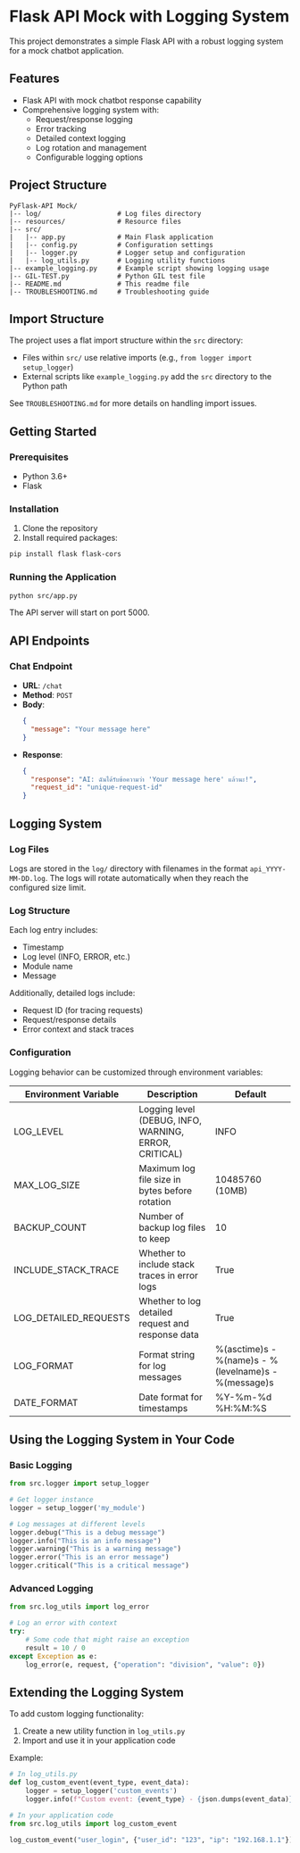# Flask API Mock with Logging System

This project demonstrates a simple Flask API with a robust logging system for a mock chatbot application.

## Features

- Flask API with mock chatbot response capability
- Comprehensive logging system with:
  - Request/response logging
  - Error tracking
  - Detailed context logging
  - Log rotation and management
  - Configurable logging options

## Project Structure

```
PyFlask-API Mock/
|-- log/                   # Log files directory
|-- resources/             # Resource files
|-- src/
|   |-- app.py             # Main Flask application
|   |-- config.py          # Configuration settings
|   |-- logger.py          # Logger setup and configuration
|   |-- log_utils.py       # Logging utility functions
|-- example_logging.py     # Example script showing logging usage
|-- GIL-TEST.py            # Python GIL test file
|-- README.md              # This readme file
|-- TROUBLESHOOTING.md     # Troubleshooting guide
```

## Import Structure

The project uses a flat import structure within the `src` directory:

- Files within `src/` use relative imports (e.g., `from logger import setup_logger`)
- External scripts like `example_logging.py` add the `src` directory to the Python path

See `TROUBLESHOOTING.md` for more details on handling import issues.

## Getting Started

### Prerequisites

- Python 3.6+
- Flask

### Installation

1. Clone the repository
2. Install required packages:

```bash
pip install flask flask-cors
```

### Running the Application

```bash
python src/app.py
```

The API server will start on port 5000.

## API Endpoints

### Chat Endpoint

- **URL**: `/chat`
- **Method**: `POST`
- **Body**:
  ```json
  {
    "message": "Your message here"
  }
  ```
- **Response**:
  ```json
  {
    "response": "AI: ฉันได้รับข้อความว่า 'Your message here' แล้วนะ!",
    "request_id": "unique-request-id"
  }
  ```

## Logging System

### Log Files

Logs are stored in the `log/` directory with filenames in the format `api_YYYY-MM-DD.log`. The logs will rotate automatically when they reach the configured size limit.

### Log Structure

Each log entry includes:
- Timestamp
- Log level (INFO, ERROR, etc.)
- Module name
- Message

Additionally, detailed logs include:
- Request ID (for tracing requests)
- Request/response details
- Error context and stack traces

### Configuration

Logging behavior can be customized through environment variables:

| Environment Variable | Description | Default |
|----------------------|-------------|---------|
| LOG_LEVEL | Logging level (DEBUG, INFO, WARNING, ERROR, CRITICAL) | INFO |
| MAX_LOG_SIZE | Maximum log file size in bytes before rotation | 10485760 (10MB) |
| BACKUP_COUNT | Number of backup log files to keep | 10 |
| INCLUDE_STACK_TRACE | Whether to include stack traces in error logs | True |
| LOG_DETAILED_REQUESTS | Whether to log detailed request and response data | True |
| LOG_FORMAT | Format string for log messages | %(asctime)s - %(name)s - %(levelname)s - %(message)s |
| DATE_FORMAT | Date format for timestamps | %Y-%m-%d %H:%M:%S |

## Using the Logging System in Your Code

### Basic Logging

```python
from src.logger import setup_logger

# Get logger instance
logger = setup_logger('my_module')

# Log messages at different levels
logger.debug("This is a debug message")
logger.info("This is an info message")
logger.warning("This is a warning message")
logger.error("This is an error message")
logger.critical("This is a critical message")
```

### Advanced Logging

```python
from src.log_utils import log_error

# Log an error with context
try:
    # Some code that might raise an exception
    result = 10 / 0
except Exception as e:
    log_error(e, request, {"operation": "division", "value": 0})
```

## Extending the Logging System

To add custom logging functionality:

1. Create a new utility function in `log_utils.py`
2. Import and use it in your application code

Example:

```python
# In log_utils.py
def log_custom_event(event_type, event_data):
    logger = setup_logger('custom_events')
    logger.info(f"Custom event: {event_type} - {json.dumps(event_data)}")

# In your application code
from src.log_utils import log_custom_event

log_custom_event("user_login", {"user_id": "123", "ip": "192.168.1.1"})
```
